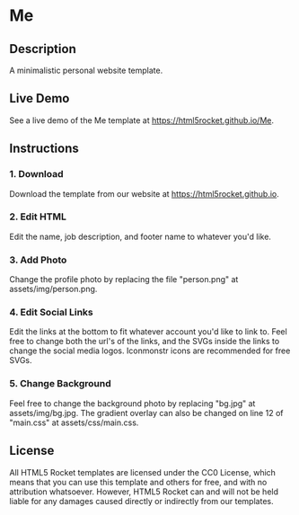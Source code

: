 # Me
## Description
A minimalistic personal website template.
## Live Demo
See a live demo of the Me template at https://html5rocket.github.io/Me.
## Instructions

### 1. Download
Download the template from our website at https://html5rocket.github.io.

### 2. Edit HTML
Edit the name, job description, and footer name to whatever you'd like.

### 3. Add Photo
Change the profile photo by replacing the file "person.png" at assets/img/person.png.

### 4. Edit Social Links
Edit the links at the bottom to fit whatever account you'd like to link to. Feel free to change both the url's of the links, and the SVGs inside the links to change the social media logos. Iconmonstr icons are recommended for free SVGs.

### 5. Change Background
Feel free to change the background photo by replacing "bg.jpg" at assets/img/bg.jpg. The gradient overlay can also be changed on line 12 of "main.css" at assets/css/main.css.

## License
All HTML5 Rocket templates are licensed under the CC0 License, which means that you can use this template and others for free, and with no attribution whatsoever. However, HTML5 Rocket can and will not be held liable for any damages caused directly or indirectly from our templates.
